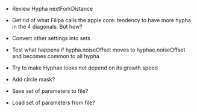 - Review Hypha nextForkDistance

- Get rid of what Filipa calls the apple core: tendency to have more hypha in the 4 diagonals. But how?
- Convert other settings into sets
- Test what happens if hypha.noiseOffset moves to hyphae.noiseOffset and becomes common to all hypha
- Try to make Hyphae looks not depend on its growth speed


- Add circle mask?
- Save set of parameters to file?
- Load set of parameters from file?
